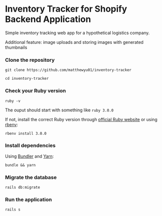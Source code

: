 # Inventory Tracker for Shopify Backend Application

Simple inventory tracking web app for a hypothetical logistics company.

Additional feature: image uploads and storing images with generated thumbnails

### Clone the repository

```git clone https://github.com/matthewyu01/inventory-tracker ```

```cd inventory-tracker```



### Check your Ruby version

```
ruby -v
```

The ouput should start with something like `ruby 3.0.0`

If not, install the correct Ruby version through [official Ruby website](https://www.ruby-lang.org/en/documentation/installation/)
or using [rbenv](https://github.com/rbenv/rbenv):

```
rbenv install 3.0.0
```

### Install dependencies

Using [Bundler](https://github.com/bundler/bundler) and [Yarn](https://github.com/yarnpkg/yarn):

```
bundle && yarn
```

### Migrate the database

```
rails db:migrate 
```


### Run the application

```
rails s
```
